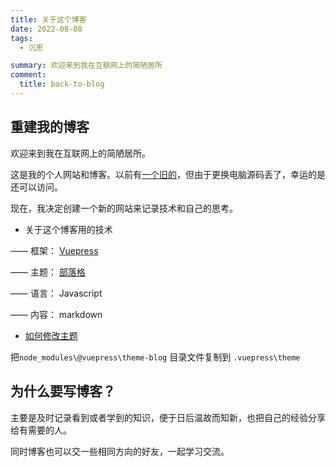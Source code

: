 ```yaml
---
title: 关于这个博客
date: 2022-08-08
tags:
  - 沉思

summary: 欢迎来到我在互联网上的简陋居所
comment:
  title: back-to-blog
---
```


## 重建我的博客

欢迎来到我在互联网上的简陋居所。

这是我的个人网站和博客。以前有[一个旧的](https://herohql521.github.io/blog/)，但由于更换电脑源码丢了，幸运的是还可以访问。

现在，我决定创建一个新的网站来记录技术和自己的思考。

- 关于这个博客用的技术

—— 框架： [Vuepress](https://www.vuepress.cn/guide/)

—— 主题： [部落格](https://billyyyyy3320.com/zh/2020/01/25/intro-to-vuepress-blog-theme-and-plugin/)

—— 语言： Javascript

—— 内容： markdown

- [如何修改主题](https://www.vuepress.cn/theme/writing-a-theme.html#%E7%9B%AE%E5%BD%95%E7%BB%93%E6%9E%84)

把`node_modules\@vuepress\theme-blog` 目录文件复制到 `.vuepress\theme`

## 为什么要写博客？

主要是及时记录看到或者学到的知识，便于日后温故而知新，也把自己的经验分享给有需要的人。

同时博客也可以交一些相同方向的好友，一起学习交流。